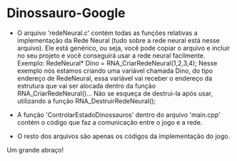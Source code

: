 # Dinossauro-Google

- O arquivo 'redeNeural.c' contém todas as funções relativas a implementação da Rede Neural (tudo sobre a rede neural está nesse arquivo).
  Ele está genérico, ou seja, você pode copiar o arquivo e incluir no seu projeto e você conseguirá usar a rede neural facilmente.
    Exemplo:  RedeNeural* Dino = RNA_CriarRedeNeural(1,2,3,4);
              Nesse exemplo nós estamos criando uma variável chamada Dino, do tipo endereço de RedeNeural, essa variável vai receber
              o endereço da estrutura que vai ser alocada dentro da função RNA_CriarRedeNeural()... Não se esqueça de destrui-la após usar,               utilizando a função RNA_DestruirRedeNeural();
  
- A função 'ControlarEstadoDinossauros' dentro do arquivo 'main.cpp' contém o código que faz a comunicação entre o jogo e a rede.
- O resto dos arquivos são apenas os códigos da implementação do jogo.

Um grande abraço!
